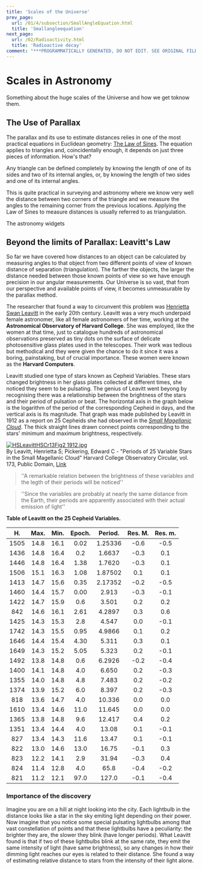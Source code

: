 ```yaml
---
title: 'Scales of the Universe'
prev_page:
  url: /01/4/subsection/SmallAngleEquation.html
  title: 'Smallangleequation'
next_page:
  url: /02/Radioactivity.html
  title: 'Radioactive decay'
comment: "***PROGRAMMATICALLY GENERATED, DO NOT EDIT. SEE ORIGINAL FILES IN /content***"
---
```

# Scales in Astronomy

Something about the huge scales of the Universe and how we get toknow them.

## The Use of Parallax

The parallax and its use to estimate distances relies in one of the most practical equations in Euclidean geometry: [The Law of Sines](https://en.wikipedia.org/wiki/Law_of_sines). The equation applies to triangles and, coincidentally enough, it depends on just three pieces of information. How's that?

Any triangle can be defined completely by knowing the length of one of its sides and two of its internal angles, or, by knowing the length of two sides and one of its internal angles.

This is quite practical in surveying and astronomy where we know very well the distance between two corners of the triangle and we measure the angles to the remaining corner from the previous locations. Applying the Law of Sines to measure distances is usually referred to as triangulation. 

The astronomy widgets


## Beyond the limits of Parallax: Leavitt's Law

So far we have covered how distances to an object can be calculated by measuring angles to that object from two different points of view of known distance of separation (triangulation).  The farther the objects, the larger the distance needed between those known points of view so we have enough precision in our angular measurements. Our Universe is so vast, that from our perspective and available points of view, it becomes unmeasurable by the parallax method. 

The researcher that found a way to circunvent this problem was [Henrietta Swan Leavitt](https://www.youtube.com/watch?v=rrwq_-pKd2Q) in the early 20th century.  Leavitt was a very much underpaid female astronomer, like all female astronomers of her time, working at the **Astronomical Observatory of Harvard College**.  She was employed, like the women at that time, just to catalogue hundreds of astronomical observations preserved as tiny dots on the surface of delicate photosensitive glass plates used in the telescopes.  Their work was tedious but methodical and they were given the chance to do it since it was a boring, painstaking, but of crucial importance. These women were known as the **Harvard Computers**.

Leavitt studied one type of stars known as Cepheid Variables.  These stars changed brightness in her glass plates collected at different times, she noticed they seem to be pulsating.  The genius of Leavitt went beyong by recognising there was a relationship between the brightness of the stars and their period of pulsation or beat. The horizontal axis in the graph below is the logarithm of the period of the corresponding Cepheid in days, and the vertical axis is its magnitude. That graph was made published by Leavitt in 1912 as a report on 25 Cepheids she had observed in the [*Small Magellanic Cloud*](http://astronomy.swin.edu.au/cosmos/S/Small+Magellanic+Cloud). The thick straight lines drawn connect points corresponding to the stars' minimum and maximum brightness, respectively.

<p><a href="https://commons.wikimedia.org/wiki/File:HSLeavittHSCr13Fig2_1912.jpg#/media/File:HSLeavittHSCr13Fig2_1912.jpg"><img src="https://upload.wikimedia.org/wikipedia/commons/9/97/HSLeavittHSCr13Fig2_1912.jpg" alt="HSLeavittHSCr13Fig2 1912.jpg"></a><br>By Leavitt, Henrietta S; Pickering, Edward C - "Periods of 25 Variable Stars in the Small Magellanic Cloud" Harvard College Observatory Circular, vol. 173, Public Domain, <a href="https://commons.wikimedia.org/w/index.php?curid=34747012">Link</a></p>

> ''A remarkable relation between the brightness of these variables and the legth of their periods will be noticed''

> ''Since the variables are probably at nearly the same distance from the Earth, their periods are apparently associated with their actual emission of light''

**Table of Leavitt on the 25 Cepheid Variables.** 

|  H.  | Max. | Min. | Epoch. | Period. | Res. M. | Res. m. |
|:----:|:----:|:----:|:------:|:-------:|:-------:|:-------:|
| 1505 | 14.8 | 16.1 |  0.02  | 1.25336 |   -0.6  |   -0.5  |
| 1436 | 14.8 | 16.4 |   0.2  |  1.6637 |   -0.3  |   0.1   |
| 1446 | 14.8 | 16.4 |  1.38  |  1.7620 |   -0.3  |   0.1   |
| 1506 | 15.1 | 16.3 |  1.08  | 1.87502 |   0.1   |   0.1   |
| 1413 | 14.7 | 15.6 |  0.35  | 2.17352 |   -0.2  |   -0.5  |
| 1460 | 14.4 | 15.7 |  0.00  |  2.913  |   -0.3  |   -0.1  |
| 1422 | 14.7 | 15.9 |   0.6  |  3.501  |   0.2   |   0.2   |
|  842 | 14.6 | 16.1 |  2.61  |  4.2897 |   0.3   |   0.6   |
| 1425 | 14.3 | 15.3 |   2.8  |  4.547  |   0.0   |   -0.1  |
| 1742 | 14.3 | 15.5 |  0.95  |  4.9866 |   0.1   |   0.2   |
| 1646 | 14.4 | 15.4 |  4.30  |  5.311  |   0.3   |   0.1   |
| 1649 | 14.3 | 15.2 |  5.05  |  5.323  |   0.2   |   -0.1  |
| 1492 | 13.8 | 14.8 |   0.6  |  6.2926 |   -0.2  |   -0.4  |
| 1400 | 14.1 | 14.8 |   4.0  |  6.650  |   0.2   |   -0.3  |
| 1355 | 14.0 | 14.8 |   4.8  |  7.483  |   0.2   |   -0.2  |
| 1374 | 13.9 | 15.2 |   6.0  |  8.397  |   0.2   |   -0.3  |
|  818 | 13.6 | 14.7 |   4.0  |  10.336 |   0.0   |   0.0   |
| 1610 | 13.4 | 14.6 |  11.0  |  11.645 |   0.0   |   0.0   |
| 1365 | 13.8 | 14.8 |   9.6  |  12.417 |   0.4   |   0.2   |
| 1351 | 13.4 | 14.4 |   4.0  |  13.08  |   0.1   |   -0.1  |
|  827 | 13.4 | 14.3 |  11.6  |  13.47  |   0.1   |   -0.1  |
|  822 | 13.0 | 14.6 |  13.0  |  16.75  |   -0.1  |   0.3   |
|  823 | 12.2 | 14.1 |   2.9  |  31.94  |   -0.3  |   0.4   |
|  824 | 11.4 | 12.8 |   4.0  |   65.8  |   -0.4  |   -0.2  |
|  821 | 11.2 | 12.1 |  97.0  |  127.0  |   -0.1  |   -0.4  |


### Importance of the discovery

Imagine you are on a hill at night looking into the city.  Each lightbulb in the distance looks like a star in the sky emiting light depending on their power.  Now imagine that you notice some special pulsating lightbulbs among that vast constellation of points and that these lightbulbs have a peculiarity: the brighter they are, the slower they blink (have longer periods).  What Leavitt found is that if two of these lightbulbs blink at the same rate, they emit the same intensity of light (have same brightness), so any changes in how their dimming light reaches our eyes is related to their distance.  She found a way of estimating relative distance to stars from the intensity of their light alone. 

